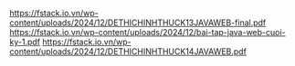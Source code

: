 https://fstack.io.vn/wp-content/uploads/2024/12/DETHICHINHTHUCK13JAVAWEB-final.pdf
https://fstack.io.vn/wp-content/uploads/2024/12/bai-tap-java-web-cuoi-ky-1.pdf
https://fstack.io.vn/wp-content/uploads/2024/12/DETHICHINHTHUCK14JAVAWEB.pdf
